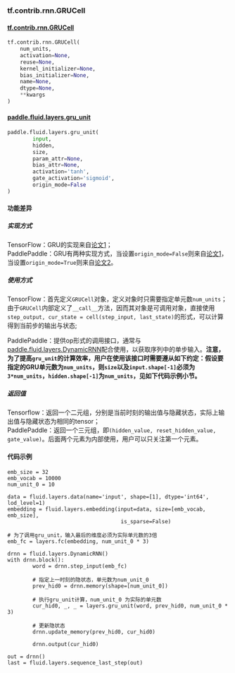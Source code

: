### tf.contrib.rnn.GRUCell

#### [tf.contrib.rnn.GRUCell](https://www.tensorflow.org/api_docs/python/tf/nn/rnn_cell/GRUCell)

```python
tf.contrib.rnn.GRUCell(
    num_units,
    activation=None,
    reuse=None,
    kernel_initializer=None,
    bias_initializer=None,
    name=None,
    dtype=None,
    **kwargs
)

```

#### [paddle.fluid.layers.gru_unit](http://paddlepaddle.org/documentation/docs/zh/1.3/api_cn/layers_cn.html#gru-unit)

```python
paddle.fluid.layers.gru_unit(
		input, 
		hidden, 
		size, 
		param_attr=None, 
		bias_attr=None, 
		activation='tanh', 
		gate_activation='sigmoid', 
		origin_mode=False
)
```

#### 功能差异

##### 实现方式
TensorFlow：GRU的实现来自[论文1](http://arxiv.org/abs/1406.1078)；  
PaddlePaddle：GRU有两种实现方式，当设置`origin_mode=False`则来自[论文1](http://arxiv.org/abs/1406.1078)，当设置`origin_mode=True`则来自[论文2](https://arxiv.org/pdf/1412.3555.pdf)。


##### 使用方式
TensorFlow：首先定义`GRUCell`对象，定义对象时只需要指定单元数`num_units`；由于`GRUCell`内部定义了`__call__`方法，因而其对象是可调用对象，直接使用`step_output, cur_state = cell(step_input, last_state)`的形式，可以计算得到当前步的输出与状态;  

PaddlePaddle：提供op形式的调用接口，通常与[paddle.fluid.layers.DynamicRNN](http://paddlepaddle.org/documentation/docs/zh/1.3/api_cn/layers_cn.html#dynamicrnn)配合使用，以获取序列中的单步输入。**注意，为了提高`gru_unit`的计算效率，用户在使用该接口时需要遵从如下约定：假设要指定的GRU单元数为`num_units`，则`size`以及`input.shape[-1]`必须为`3*num_units`，`hidden.shape[-1]`为`num_units`，见如下代码示例小节。**

##### 返回值
Tensorflow：返回一个二元组，分别是当前时刻的输出值与隐藏状态，实际上输出值与隐藏状态为相同的tensor；  
PaddlePaddle：返回一个三元组，即`(hidden_value, reset_hidden_value, gate_value)`。后面两个元素为内部使用，用户可以只关注第一个元素。


#### 代码示例
```
emb_size = 32                                                                                                                                                                                                                                 
emb_vocab = 10000                                                                                                                                                                                                                             
num_unit_0 = 10                                                                                                                                                                                                                               
                                                                                                                                                                                                                                              
data = fluid.layers.data(name='input', shape=[1], dtype='int64', lod_level=1)                                                                                                                                                                 
embedding = fluid.layers.embedding(input=data, size=[emb_vocab, emb_size],                                                                                                                                                                    
                                    is_sparse=False)                                                                                                                                                                                          

# 为了调用gru_unit，输入最后的维度必须为实际单元数的3倍
emb_fc = layers.fc(embedding, num_unit_0 * 3)                                                                                                                                                                                                                                                                                                                                                        
                                                                                                                                                                                                                                              
drnn = fluid.layers.DynamicRNN()                                                                                                                                                                                                              
with drnn.block():                                                                                                                                                                                                                            
        word = drnn.step_input(emb_fc) 
        
        # 指定上一时刻的隐状态，单元数为num_unit_0                                                                                                                                                                                                       
        prev_hid0 = drnn.memory(shape=[num_unit_0])                                                                                                                                                                                           
        
        # 执行gru_unit计算，num_unit_0 为实际的单元数                                                                                                                                                                                                                                      
        cur_hid0, _, _ = layers.gru_unit(word, prev_hid0, num_unit_0 * 3)
        
        # 更新隐状态                                                                                                                                                                                                                                              
        drnn.update_memory(prev_hid0, cur_hid0)                                                                                                                                                                                               
                                                                                                                                                                                                                                              
        drnn.output(cur_hid0)                                                                                                                                                                                                                 
                                                                                                                                                                                                                                              
out = drnn()                                                                                                                                                                                                                                  
last = fluid.layers.sequence_last_step(out)                       

```
